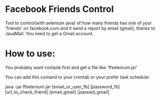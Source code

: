 Facebook Friends Control
========================

Tool to control(with selenium java) of how many friends has one of your 'friends' on facebook.com and 
it send a report by email (gmail), thanks to JavaMail. You need to get a Gmail account.


How to use:
==========
You probably want compile first and get a file like 'ffselenium.jar'

You can add this comand to your crontab or your prefer task schedule:

java -jar ffselenium.jar [email_or_user_fb] [password_fb] [url_to_check_friend] [email_gmail] [passwd_gmail]
